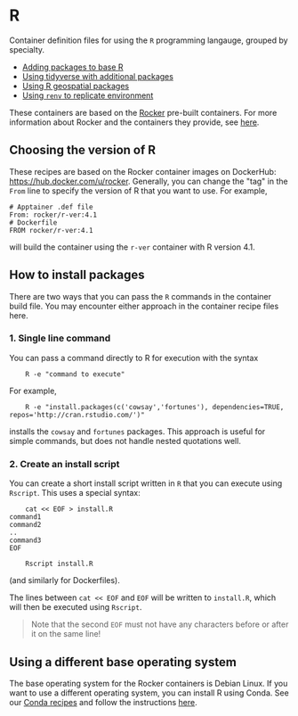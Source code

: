 <!--
   Copyright 2024, Center for High Throughput Computing, University of Wisconsin - Madison

   Licensed under the Apache License, Version 2.0 (the "License");
   you may not use this file except in compliance with the License.
   You may obtain a copy of the License at

       http://www.apache.org/licenses/LICENSE-2.0

   Unless required by applicable law or agreed to in writing, software
   distributed under the License is distributed on an "AS IS" BASIS,
   WITHOUT WARRANTIES OR CONDITIONS OF ANY KIND, either express or implied.
   See the License for the specific language governing permissions and
   limitations under the License.
-->

# R

Container definition files for using the `R` programming langauge, grouped 
by specialty.

- [Adding packages to base R](base-r)
- [Using tidyverse with additional packages](tidyverse)
- [Using R geospatial packages](geospatial)
- [Using `renv` to replicate environment](renv)

These containers are based on the [Rocker](https://rocker-project.org/) pre-built containers. 
For more information about Rocker and the containers they provide, 
see [here](https://rocker-project.org/images/).

## Choosing the version of R

These recipes are based on the Rocker container images on DockerHub: https://hub.docker.com/u/rocker.
Generally, you can change the "tag" in the `From` line to specify the version of R that you want to use.
For example,

```
# Apptainer .def file
From: rocker/r-ver:4.1
# Dockerfile
FROM rocker/r-ver:4.1
```

will build the container using the `r-ver` container with R version 4.1.

## How to install packages

There are two ways that you can pass the `R` commands in the container build file.
You may encounter either approach in the container recipe files here.

### 1. Single line command

You can pass a command directly to R for execution with the syntax

```
    R -e "command to execute"
```

For example,

```
    R -e "install.packages(c('cowsay','fortunes'), dependencies=TRUE, repos='http://cran.rstudio.com/')"
```

installs the `cowsay` and `fortunes` packages. 
This approach is useful for simple commands, but does not handle nested quotations well.

### 2. Create an install script

You can create a short install script written in `R` that you can execute
using `Rscript`.
This uses a special syntax:

```
    cat << EOF > install.R
command1
command2
..
command3
EOF

    Rscript install.R
```

(and similarly for Dockerfiles).

The lines between `cat << EOF` and `EOF` will be written to `install.R`, 
which will then be executed using `Rscript`.

> Note that the second `EOF` must not have any characters before or after it on the same line!

## Using a different base operating system

The base operating system for the Rocker containers is Debian Linux. 
If you want to use a different operating system, you can install R using Conda. 
See our [Conda recipes](/software/Conda) and follow the instructions 
[here](https://docs.anaconda.com/free/working-with-conda/packages/using-r-language/).
